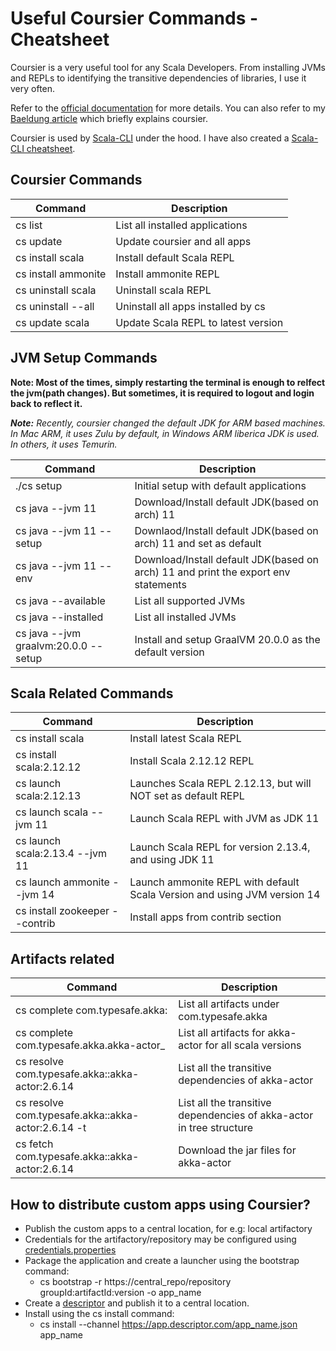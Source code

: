 # Useful Coursier Commands - Cheatsheet

Coursier is a very useful tool for any Scala Developers. From installing JVMs and REPLs to identifying the transitive dependencies of libraries, I use it very often. 

Refer to the [official documentation](https://get-coursier.io/docs/cli-installation.html#native-launcher) for more details. You can also refer to my [Baeldung article](https://www.baeldung.com/scala/coursier-env-setup) which briefly explains coursier.

Coursier is used by [Scala-CLI](https://yadukrishnan.live/scala-made-simple-for-beginners-a-gentle-introduction-to-kickstarting-your-scala-learning) under the hood. I have also created a [Scala-CLI cheatsheet](https://github.com/yadavan88/ScalaCLI-Cheatsheet).

## Coursier Commands ##

Command | Description
--- | ---
cs list | List all installed applications
cs update | Update coursier and all apps
cs install scala | Install default Scala REPL
cs install ammonite | Install ammonite REPL
cs uninstall scala | Uninstall scala REPL
cs uninstall --all | Uninstall all apps installed by cs
cs update scala | Update Scala REPL to latest version

## JVM Setup Commands ##

**Note: Most of the times, simply restarting the terminal is enough to relfect the jvm(path changes). But sometimes, it is required to logout and login back to reflect it.**


_**Note:** Recently, coursier changed the default JDK for ARM based machines. In Mac ARM, it uses Zulu by default, in Windows ARM liberica JDK is used. In others, it uses Temurin._

Command | Description
--- | ---
./cs setup | Initial setup with default applications |
cs java --jvm 11 | Download/Install default JDK(based on arch) 11
cs java --jvm 11 --setup | Downlaod/Install default JDK(based on arch) 11 and set as default
cs java --jvm 11 --env | Download/Install default JDK(based on arch) 11 and print the export env statements
cs java --available | List all supported JVMs
cs java --installed | List all installed JVMs
cs java --jvm graalvm:20.0.0 --setup | Install and setup GraalVM 20.0.0 as the default version

## Scala Related Commands ##

Command | Description
--- | ---
cs install scala | Install latest Scala REPL
cs install scala:2.12.12 | Install Scala 2.12.12 REPL
cs launch scala:2.12.13 | Launches Scala REPL 2.12.13, but will NOT set as default REPL
cs launch scala --jvm 11 | Launch Scala REPL with JVM as JDK 11
cs launch scala:2.13.4 --jvm 11 | Launch Scala REPL for version 2.13.4, and using JDK 11
cs launch ammonite --jvm 14 | Launch ammonite REPL with default Scala Version and using JVM version 14
cs install zookeeper --contrib | Install apps from contrib section

## Artifacts related ##

Command | Description
--- | ---
cs complete com.typesafe.akka: | List all artifacts under com.typesafe.akka
cs complete com.typesafe.akka.akka-actor_ | List all artifacts for akka-actor for all scala versions
cs resolve com.typesafe.akka::akka-actor:2.6.14 | List all the transitive dependencies of akka-actor
cs resolve com.typesafe.akka::akka-actor:2.6.14 -t | List all the transitive dependencies of akka-actor in tree structure
cs fetch com.typesafe.akka::akka-actor:2.6.14 | Download the jar files for akka-actor


## How to distribute custom apps using Coursier? ##

- Publish the custom apps to a central location, for e.g: local artifactory
- Credentials for the artifactory/repository may be configured using [credentials.properties](https://get-coursier.io/docs/other-credentials)
- Package the application and create a launcher using the bootstrap command:
  - cs bootstrap -r https://central_repo/repository groupId:artifactId:version -o app_name
- Create a [descriptor](https://get-coursier.io/docs/cli-install.html#create-an-application-descriptor) and publish it to a central location.
- Install using the cs install command:
  - cs install --channel https://app.descriptor.com/app_name.json app_name
